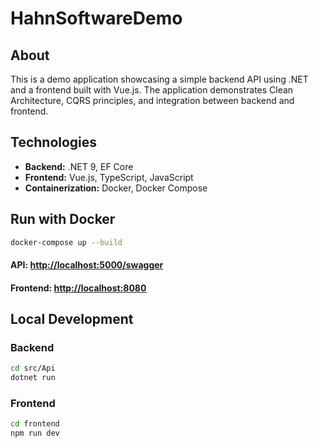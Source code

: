 # HahnSoftwareDemo

## About

This is a demo application showcasing a simple backend API using .NET and a frontend built with Vue.js. The application demonstrates Clean Architecture, CQRS principles, and integration between backend and frontend.

## Technologies

* **Backend:** .NET 9, EF Core
* **Frontend:** Vue.js, TypeScript, JavaScript
* **Containerization:** Docker, Docker Compose

## Run with Docker
```bash
docker-compose up --build
````
#### API: [http://localhost:5000/swagger](http://localhost:5000/swagger)
#### Frontend: [http://localhost:8080](http://localhost:8080)

## Local Development

### Backend

```bash
cd src/Api
dotnet run
```

### Frontend

```bash
cd frontend
npm run dev
```

